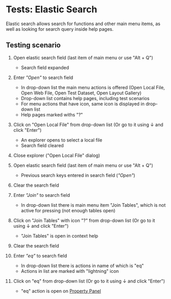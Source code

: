 <!-- TITLE: Tests: Elastic search -->
<!-- SUBTITLE: -->

# Tests: Elastic Search

Elastic search allows search for functions and other main menu items, as well as looking for search query inside help pages.

## Testing scenario

1. Open elastic search field (last item of main menu or use "Alt + Q")
   * Search field expanded
   
1. Enter *"Open"* to search field
   * In drop-down list the main menu actions is offered (Open Local File, Open Web File, Open Test Dataset, Open Layout Gallery)
   * Drop-down list contains help pages, including test scenarios
   * For menu actions that have icon, same icon is displayed in drop-down list
   * Help pages marked withs "?"
   
1. Click on "Open Local File" from drop-down list (Or go to it using ↓ and click "Enter")
   * An explorer opens to select a local file
   * Search field cleared

1. Close explorer ("Open Local File" dialog)   

1. Open elastic search field (last item of main menu or use "Alt + Q")
   * Previous search keys entered in search field (*"Open"*)

1. Clear the search field

1. Enter *"Join"* to search field
   * In  drop-down list there is main menu item "Join Tables", which is not active for pressing (not enough tables open)
  
1. Click on "Join Tables" with icon "?" from drop-down list (Or go to it using ↓ and click "Enter")
   * "Join Tables" is open in context help

1. Clear the search field

1. Enter *"eq"* to search field
   * In  drop-down list there is actions in name of which is "eq"
   * Actions in list are marked with "lightning" icon
  
1. Click on "eq" from drop-down list (Or go to it using ↓ and click "Enter")
   * "eq" action is open on [Property Panel](../overview/navigation.md#properties)
